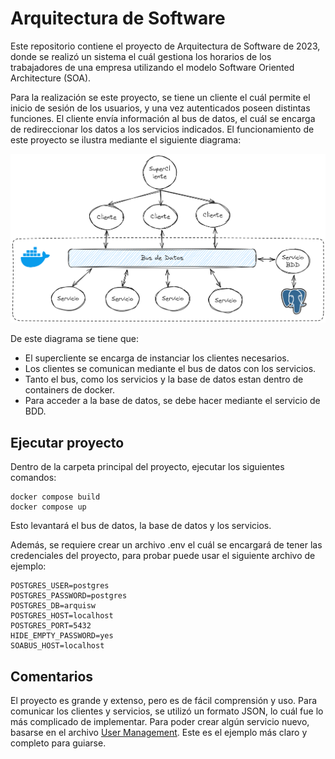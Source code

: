 # Arquitectura de Software

Este repositorio contiene el proyecto de Arquitectura de Software de 2023, donde se realizó un sistema el cuál 
gestiona los horarios de los trabajadores de una empresa utilizando el modelo Software Oriented Architecture (SOA).

Para la realización se este proyecto, se tiene un cliente el cuál permite el inicio de sesión de los usuarios, y una 
vez autenticados poseen distintas funciones. El cliente envía información al bus de datos, el cuál se encarga de 
redireccionar los datos a los servicios indicados. El funcionamiento de este proyecto se ilustra mediante el 
siguiente diagrama:

![Diagrama](/img/diagrama.png "Diagrama")

De este diagrama se tiene que:

* El supercliente se encarga de instanciar los clientes necesarios.
* Los clientes se comunican mediante el bus de datos con los servicios.
* Tanto el bus, como los servicios y la base de datos estan dentro de containers de docker.
* Para acceder a la base de datos, se debe hacer mediante el servicio de BDD.

## Ejecutar proyecto

Dentro de la carpeta principal del proyecto, ejecutar los siguientes comandos:

```shell
docker compose build
docker compose up
```

Esto levantará el bus de datos, la base de datos y los servicios.

Además, se requiere crear un archivo .env el cuál se encargará de tener las credenciales del proyecto, para probar 
puede usar el siguiente archivo de ejemplo:

```dotenv
POSTGRES_USER=postgres
POSTGRES_PASSWORD=postgres
POSTGRES_DB=arquisw
POSTGRES_HOST=localhost
POSTGRES_PORT=5432
HIDE_EMPTY_PASSWORD=yes
SOABUS_HOST=localhost
```

## Comentarios

El proyecto es grande y extenso, pero es de fácil comprensión y uso. Para comunicar los clientes y servicios, se 
utilizó un formato JSON, lo cuál fue lo más complicado de implementar. Para poder crear algún servicio nuevo, 
basarse en el archivo [User Management](/servicios/user_management.py). Este es el ejemplo más claro y completo para 
guiarse.